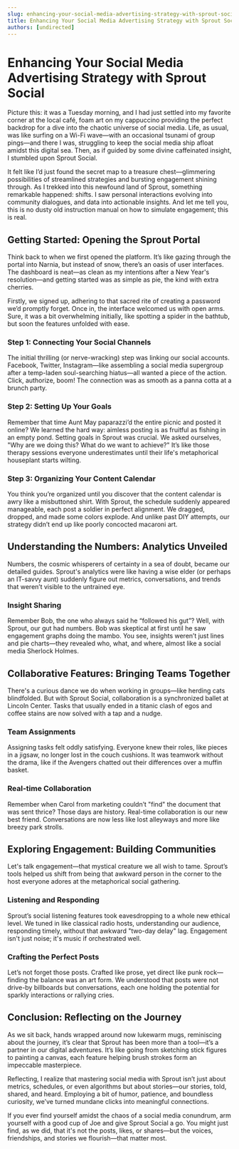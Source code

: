 ```yaml
---
slug: enhancing-your-social-media-advertising-strategy-with-sprout-social
title: Enhancing Your Social Media Advertising Strategy with Sprout Social
authors: [undirected]
---
```



# Enhancing Your Social Media Advertising Strategy with Sprout Social

Picture this: it was a Tuesday morning, and I had just settled into my favorite corner at the local café, foam art on my cappuccino providing the perfect backdrop for a dive into the chaotic universe of social media. Life, as usual, was like surfing on a Wi-Fi wave—with an occasional tsunami of group pings—and there I was, struggling to keep the social media ship afloat amidst this digital sea. Then, as if guided by some divine caffeinated insight, I stumbled upon Sprout Social.

It felt like I’d just found the secret map to a treasure chest—glimmering possibilities of streamlined strategies and bursting engagement shining through. As I trekked into this newfound land of Sprout, something remarkable happened: shifts. I saw personal interactions evolving into community dialogues, and data into actionable insights. And let me tell you, this is no dusty old instruction manual on how to simulate engagement; this is real.

## Getting Started: Opening the Sprout Portal

Think back to when we first opened the platform. It’s like gazing through the portal into Narnia, but instead of snow, there’s an oasis of user interfaces. The dashboard is neat—as clean as my intentions after a New Year's resolution—and getting started was as simple as pie, the kind with extra cherries.

Firstly, we signed up, adhering to that sacred rite of creating a password we’d promptly forget. Once in, the interface welcomed us with open arms. Sure, it was a bit overwhelming initially, like spotting a spider in the bathtub, but soon the features unfolded with ease.

### Step 1: Connecting Your Social Channels

The initial thrilling (or nerve-wracking) step was linking our social accounts. Facebook, Twitter, Instagram—like assembling a social media supergroup after a temp-laden soul-searching hiatus—all wanted a piece of the action. Click, authorize, boom! The connection was as smooth as a panna cotta at a brunch party.

### Step 2: Setting Up Your Goals

Remember that time Aunt May paparazzi’d the entire picnic and posted it online? We learned the hard way: aimless posting is as fruitful as fishing in an empty pond. Setting goals in Sprout was crucial. We asked ourselves, "Why are we doing this? What do we want to achieve?" It’s like those therapy sessions everyone underestimates until their life's metaphorical houseplant starts wilting.

### Step 3: Organizing Your Content Calendar

You think you’re organized until you discover that the content calendar is awry like a misbuttoned shirt. With Sprout, the schedule suddenly appeared manageable, each post a soldier in perfect alignment. We dragged, dropped, and made some colors explode. And unlike past DIY attempts, our strategy didn’t end up like poorly concocted macaroni art.

## Understanding the Numbers: Analytics Unveiled

Numbers, the cosmic whisperers of certainty in a sea of doubt, became our detailed guides. Sprout's analytics were like having a wise elder (or perhaps an IT-savvy aunt) suddenly figure out metrics, conversations, and trends that weren’t visible to the untrained eye.

### Insight Sharing

Remember Bob, the one who always said he “followed his gut”? Well, with Sprout, our gut had numbers. Bob was skeptical at first until he saw engagement graphs doing the mambo. You see, insights weren’t just lines and pie charts—they revealed who, what, and where, almost like a social media Sherlock Holmes.

## Collaborative Features: Bringing Teams Together

There's a curious dance we do when working in groups—like herding cats blindfolded. But with Sprout Social, collaboration is a synchronized ballet at Lincoln Center. Tasks that usually ended in a titanic clash of egos and coffee stains are now solved with a tap and a nudge.

### Team Assignments

Assigning tasks felt oddly satisfying. Everyone knew their roles, like pieces in a jigsaw, no longer lost in the couch cushions. It was teamwork without the drama, like if the Avengers chatted out their differences over a muffin basket.

### Real-time Collaboration

Remember when Carol from marketing couldn’t "find" the document that was sent thrice? Those days are history. Real-time collaboration is our new best friend. Conversations are now less like lost alleyways and more like breezy park strolls.

## Exploring Engagement: Building Communities

Let's talk engagement—that mystical creature we all wish to tame. Sprout’s tools helped us shift from being that awkward person in the corner to the host everyone adores at the metaphorical social gathering.

### Listening and Responding

Sprout’s social listening features took eavesdropping to a whole new ethical level. We tuned in like classical radio hosts, understanding our audience, responding timely, without that awkward "two-day delay" lag. Engagement isn't just noise; it's music if orchestrated well.

### Crafting the Perfect Posts

Let’s not forget those posts. Crafted like prose, yet direct like punk rock—finding the balance was an art form. We understood that posts were not drive-by billboards but conversations, each one holding the potential for sparkly interactions or rallying cries.

## Conclusion: Reflecting on the Journey

As we sit back, hands wrapped around now lukewarm mugs, reminiscing about the journey, it’s clear that Sprout has been more than a tool—it’s a partner in our digital adventures. It’s like going from sketching stick figures to painting a canvas, each feature helping brush strokes form an impeccable masterpiece.

Reflecting, I realize that mastering social media with Sprout isn’t just about metrics, schedules, or even algorithms but about stories—our stories, told, shared, and heard. Employing a bit of humor, patience, and boundless curiosity, we’ve turned mundane clicks into meaningful connections.

If you ever find yourself amidst the chaos of a social media conundrum, arm yourself with a good cup of Joe and give Sprout Social a go. You might just find, as we did, that it's not the posts, likes, or shares—but the voices, friendships, and stories we flourish—that matter most.